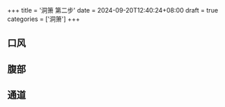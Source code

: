 +++
title = '洞箫 第二步'
date = 2024-09-20T12:40:24+08:00
draft = true
categories = ['洞箫']
+++


## 口风



## 腹部



## 通道
